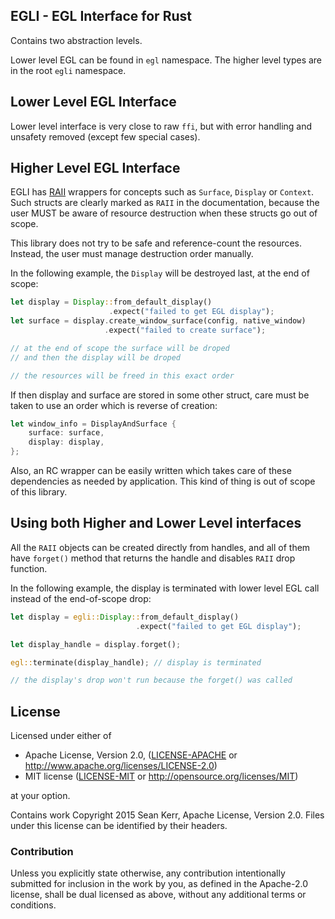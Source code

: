 ## EGLI - EGL Interface for Rust

Contains two abstraction levels.

Lower level EGL can be found in `egl` namespace.
The higher level types are in the root `egli` namespace.

## Lower Level EGL Interface

Lower level interface is very close to raw `ffi`, but with error
handling and unsafety removed (except few special cases).

## Higher Level EGL Interface

EGLI has [RAII](https://en.wikipedia.org/wiki/Resource_Acquisition_Is_Initialization)
wrappers for concepts such as `Surface`, `Display` or `Context`. Such structs
are clearly marked as `RAII` in the documentation, because the user MUST
be aware of resource destruction when these structs go out of scope.

This library does not try to be safe and reference-count the resources.
Instead, the user must manage destruction order manually.

In the following example, the `Display` will be destroyed last, at the end of
scope:

```rust
let display = Display::from_default_display()
                      .expect("failed to get EGL display");
let surface = display.create_window_surface(config, native_window)
                     .expect("failed to create surface");

// at the end of scope the surface will be droped
// and then the display will be droped

// the resources will be freed in this exact order
```

If then display and surface are stored in some other struct, care must be taken
to use an order which is reverse of creation:

```rust
let window_info = DisplayAndSurface {
    surface: surface,
    display: display,
};
```

Also, an RC wrapper can be easily written which takes care of these dependencies
as needed by application. This kind of thing is out of scope of this library.

## Using both Higher and Lower Level interfaces

All the `RAII` objects can be created directly from handles,
and all of them have `forget()` method that returns the handle
and disables `RAII` drop function.

In the following example, the display is terminated with lower level
EGL call instead of the end-of-scope drop:

```rust
let display = egli::Display::from_default_display()
                            .expect("failed to get EGL display");

let display_handle = display.forget();

egl::terminate(display_handle); // display is terminated

// the display's drop won't run because the forget() was called
```

## License

Licensed under either of

 * Apache License, Version 2.0, ([LICENSE-APACHE](LICENSE-APACHE) or http://www.apache.org/licenses/LICENSE-2.0)
 * MIT license ([LICENSE-MIT](LICENSE-MIT) or http://opensource.org/licenses/MIT)

at your option.

Contains work Copyright 2015 Sean Kerr, Apache License, Version 2.0. Files
under this license can be identified by their headers.

### Contribution

Unless you explicitly state otherwise, any contribution intentionally
submitted for inclusion in the work by you, as defined in the Apache-2.0
license, shall be dual licensed as above, without any additional terms or
conditions.
